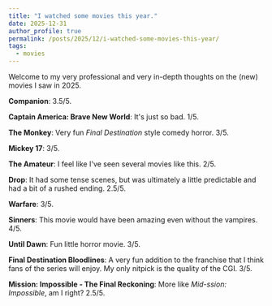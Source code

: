 ```yaml
---
title: "I watched some movies this year."
date: 2025-12-31
author_profile: true
permalink: /posts/2025/12/i-watched-some-movies-this-year/
tags:
  - movies
---
```


Welcome to my very professional and very in-depth thoughts on the (new) movies I saw in 2025.

**Companion**: 3.5/5.

**Captain America: Brave New World**: It's just so bad. 1/5.

**The Monkey**: Very fun *Final Destination* style comedy horror. 3/5.

**Mickey 17**: 3/5.

**The Amateur**: I feel like I've seen several movies like this. 2/5.

**Drop**: It had some tense scenes, but was ultimately a little predictable and had a bit of a rushed ending. 2.5/5.

**Warfare**: 3/5.

**Sinners**: This movie would have been amazing even without the vampires. 4/5.

**Until Dawn**: Fun little horror movie. 3/5.

**Final Destination Bloodlines**: A very fun addition to the franchise that I think fans of the series will enjoy. My only nitpick is the quality of the CGI. 3/5.

**Mission: Impossible - The Final Reckoning**: More like *Mid-ssion: Impossible*, am I right? 2.5/5.
